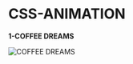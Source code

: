 # CSS-ANIMATION

**1-COFFEE DREAMS**

![COFFEE DREAMS](https://user-images.githubusercontent.com/97444737/166100052-8b4e103c-d8ea-4d50-a575-1e9cf1a2ae68.gif)
